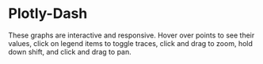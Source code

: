 # Plotly-Dash

These graphs are interactive and responsive. Hover over points to see their values, click on legend items to toggle traces,
click and drag to zoom, hold down shift, and click and drag to pan.
